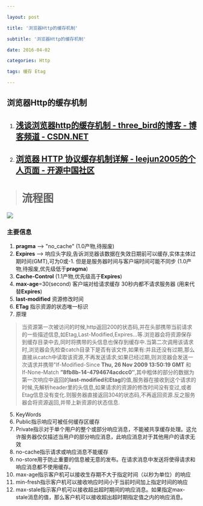 ```yaml
---

layout: post

title: '浏览器Http的缓存机制'

subtitle: '浏览器Http的缓存机制'

date: 2016-04-02

categories: Http

tags: 缓存 Etag

---
```

浏览器Http的缓存机制
---

1. ## [浅谈浏览器http的缓存机制 \- three\_bird的博客 \- 博客频道 \- CSDN\.NET](http://blog.csdn.net/three_bird/article/details/51286023?_biz=MjM5OTA1MDUyMA==&mid=407358558&idx=2&sn=b21877f23bf4063fa311185009c1f0b7&scene=0)

2. ## [浏览器 HTTP 协议缓存机制详解 \- leejun2005的个人页面 \- 开源中国社区](http://my.oschina.net/leejun2005/blog/369148)

> # 流程图
![](http://ww1.sinaimg.cn/large/6ad807f3jw1f7iuhbu7ioj20fe0eojsk.jpg)

### 主要信息
1. **pragma** --> "no_cache"  (1.0产物,待报废)
2. **Expires** --> 响应头字段,告诉浏览器该数据在失效日期前可以缓存,实体主体过期时间(GMT),可为0或-1. 但是是服务器时间与客户端时间可能不同步   (1.0产物,待报废,优先级低于**pragma**)
3. **Cache-Control** (1.1产物,优先级高于**Expires**)
  1. **max-age**=30(second)  客户端对给请求缓存  30秒内都不请求服务器  (用来代替**Expires**)
  2. **last-modified** 资源修改时间
  3. **ETag** 指示资源的状态唯一标识
4. 原理
  > 当资源第一次被访问的时候,http返回200的状态码,并在头部携带当前请求的一些描述信息,如Etag,Last-Modified,Expires...等.浏览器会将资源保存到缓存目录中去,同时将携带的头信息也保存到缓存中.当第二次调用该请求时,浏览器会先检查catch目录下是否有该文件,如果有:并且还没有过期,那么直接从catch中读取该资源,不再发送请求;如果已经过期,则浏览器会发送一次请求并携带"If-Modified-Since **Thu, 26 Nov 2009 13:50:19 GMT** 和 If-None-Match  **”8fb8b-14-4794674acdcc0″**,其中粗体的部分的数据为第一次响应中返回的**last-modified**和**Etag**的值,服务器在接收到这个请求的时候,先解析header里的头信息,如果请求的资源的修改时间没有变过,或者Etag信息没有变化.则服务器直接返回304的状态码,不再返回资源.反之服务器会将资源返回,并带上新资源的状态信息.
5. KeyWords
  1. Public指示响应可被任何缓存区缓存
  2. Private指示对于单个用户的整个或部分响应消息，不能被共享缓存处理。这允许服务器仅仅描述当用户的部分响应消息，此响应消息对于其他用户的请求无效
  3. no-cache指示请求或响应消息不能缓存 
  4. no-store用于防止重要的信息被无意的发布。在请求消息中发送将使得请求和响应消息都不使用缓存。
  5. max-age指示客户机可以接收生存期不大于指定时间（以秒为单位）的响应
  6. min-fresh指示客户机可以接收响应时间小于当前时间加上指定时间的响应
  7. max-stale指示客户机可以接收超出超时期间的响应消息。如果指定max-stale消息的值，那么客户机可以接收超出超时期指定值之内的响应消息。



